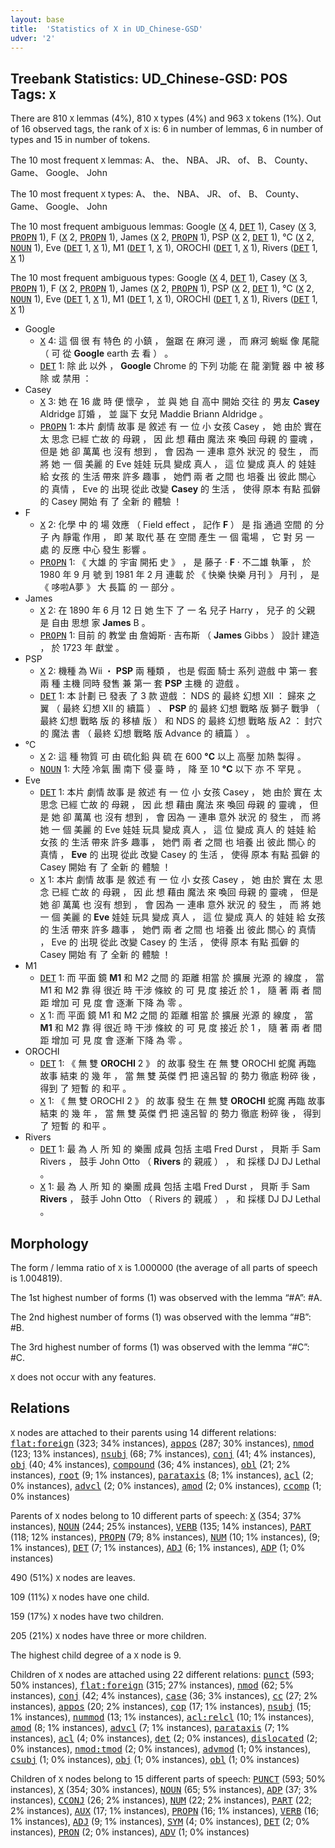 ```yaml
---
layout: base
title:  'Statistics of X in UD_Chinese-GSD'
udver: '2'
---
```


## Treebank Statistics: UD_Chinese-GSD: POS Tags: `X`

There are 810 `X` lemmas (4%), 810 `X` types (4%) and 963 `X` tokens (1%).
Out of 16 observed tags, the rank of `X` is: 6 in number of lemmas, 6 in number of types and 15 in number of tokens.

The 10 most frequent `X` lemmas: A、 the、 NBA、 JR、 of、 B、 County、 Game、 Google、 John

The 10 most frequent `X` types:  A、 the、 NBA、 JR、 of、 B、 County、 Game、 Google、 John

The 10 most frequent ambiguous lemmas: Google (<tt><a href="zh_gsd-pos-X.html">X</a></tt> 4, <tt><a href="zh_gsd-pos-DET.html">DET</a></tt> 1), Casey (<tt><a href="zh_gsd-pos-X.html">X</a></tt> 3, <tt><a href="zh_gsd-pos-PROPN.html">PROPN</a></tt> 1), F (<tt><a href="zh_gsd-pos-X.html">X</a></tt> 2, <tt><a href="zh_gsd-pos-PROPN.html">PROPN</a></tt> 1), James (<tt><a href="zh_gsd-pos-X.html">X</a></tt> 2, <tt><a href="zh_gsd-pos-PROPN.html">PROPN</a></tt> 1), PSP (<tt><a href="zh_gsd-pos-X.html">X</a></tt> 2, <tt><a href="zh_gsd-pos-DET.html">DET</a></tt> 1), °C (<tt><a href="zh_gsd-pos-X.html">X</a></tt> 2, <tt><a href="zh_gsd-pos-NOUN.html">NOUN</a></tt> 1), Eve (<tt><a href="zh_gsd-pos-DET.html">DET</a></tt> 1, <tt><a href="zh_gsd-pos-X.html">X</a></tt> 1), M1 (<tt><a href="zh_gsd-pos-DET.html">DET</a></tt> 1, <tt><a href="zh_gsd-pos-X.html">X</a></tt> 1), OROCHI (<tt><a href="zh_gsd-pos-DET.html">DET</a></tt> 1, <tt><a href="zh_gsd-pos-X.html">X</a></tt> 1), Rivers (<tt><a href="zh_gsd-pos-DET.html">DET</a></tt> 1, <tt><a href="zh_gsd-pos-X.html">X</a></tt> 1)

The 10 most frequent ambiguous types:  Google (<tt><a href="zh_gsd-pos-X.html">X</a></tt> 4, <tt><a href="zh_gsd-pos-DET.html">DET</a></tt> 1), Casey (<tt><a href="zh_gsd-pos-X.html">X</a></tt> 3, <tt><a href="zh_gsd-pos-PROPN.html">PROPN</a></tt> 1), F (<tt><a href="zh_gsd-pos-X.html">X</a></tt> 2, <tt><a href="zh_gsd-pos-PROPN.html">PROPN</a></tt> 1), James (<tt><a href="zh_gsd-pos-X.html">X</a></tt> 2, <tt><a href="zh_gsd-pos-PROPN.html">PROPN</a></tt> 1), PSP (<tt><a href="zh_gsd-pos-X.html">X</a></tt> 2, <tt><a href="zh_gsd-pos-DET.html">DET</a></tt> 1), °C (<tt><a href="zh_gsd-pos-X.html">X</a></tt> 2, <tt><a href="zh_gsd-pos-NOUN.html">NOUN</a></tt> 1), Eve (<tt><a href="zh_gsd-pos-DET.html">DET</a></tt> 1, <tt><a href="zh_gsd-pos-X.html">X</a></tt> 1), M1 (<tt><a href="zh_gsd-pos-DET.html">DET</a></tt> 1, <tt><a href="zh_gsd-pos-X.html">X</a></tt> 1), OROCHI (<tt><a href="zh_gsd-pos-DET.html">DET</a></tt> 1, <tt><a href="zh_gsd-pos-X.html">X</a></tt> 1), Rivers (<tt><a href="zh_gsd-pos-DET.html">DET</a></tt> 1, <tt><a href="zh_gsd-pos-X.html">X</a></tt> 1)


* Google
  * <tt><a href="zh_gsd-pos-X.html">X</a></tt> 4: 這 個 很 有 特色 的 小鎮 ， 盤踞 在 麻河 邊 ， 而 麻河 蜿蜒 像 尾龍 （ 可 從 <b>Google</b> earth 去 看 ） 。
  * <tt><a href="zh_gsd-pos-DET.html">DET</a></tt> 1: 除 此 以外 ， <b>Google</b> Chrome 的 下列 功能 在 龍 瀏覽 器 中 被 移除 或 禁用 ：
* Casey
  * <tt><a href="zh_gsd-pos-X.html">X</a></tt> 3: 她 在 16 歲 時 便 懷孕 ， 並 與 她 自 高中 開始 交往 的 男友 <b>Casey</b> Aldridge 訂婚 ， 並 誕下 女兒 Maddie Briann Aldridge 。
  * <tt><a href="zh_gsd-pos-PROPN.html">PROPN</a></tt> 1: 本片 劇情 故事 是 敘述 有 一 位 小 女孩 Casey ， 她 由於 實在 太 思念 已經 亡故 的 母親 ， 因 此 想 藉由 魔法 來 喚回 母親 的 靈魂 ， 但是 她 卻 萬萬 也 沒有 想到 ， 會 因為 一 連串 意外 狀況 的 發生 ， 而 將 她 一 個 美麗 的 Eve 娃娃 玩具 變成 真人 ， 這 位 變成 真人 的 娃娃 給 女孩 的 生活 帶來 許多 趣事 ， 她們 兩 者 之間 也 培養 出 彼此 關心 的 真情 ， Eve 的 出現 從此 改變 <b>Casey</b> 的 生活 ， 使得 原本 有點 孤僻 的 Casey 開始 有 了 全新 的 體驗 ！
* F
  * <tt><a href="zh_gsd-pos-X.html">X</a></tt> 2: 化學 中 的 場 效應 （ Field effect ， 記作 <b>F</b> ） 是 指 通過 空間 的 分子 內 靜電 作用 ， 即 某 取代 基 在 空間 產生 一 個 電場 ， 它 對 另 一 處 的 反應 中心 發生 影響 。
  * <tt><a href="zh_gsd-pos-PROPN.html">PROPN</a></tt> 1: 《 大雄 的 宇宙 開拓 史 》 ， 是 藤子 · <b>F</b> · 不二雄 執筆 ， 於 1980 年 9 月 號 到 1981 年 2 月 連載 於 《 快樂 快樂 月刊 》 月刊 ， 是 《 哆啦A夢 》 大 長篇 的 一 部分 。
* James
  * <tt><a href="zh_gsd-pos-X.html">X</a></tt> 2: 在 1890 年 6 月 12 日 她 生下 了 一 名 兒子 Harry ， 兒子 的 父親 是 自由 思想 家 <b>James</b> B 。
  * <tt><a href="zh_gsd-pos-PROPN.html">PROPN</a></tt> 1: 目前 的 教堂 由 詹姆斯 · 吉布斯 （ <b>James</b> Gibbs ） 設計 建造 ， 於 1723 年 獻堂 。
* PSP
  * <tt><a href="zh_gsd-pos-X.html">X</a></tt> 2: 機種 為 Wii ・ <b>PSP</b> 兩 種類 ， 也是 假面 騎士 系列 遊戲 中 第一 套 兩 種 主機 同時 發售 兼 第一 套 <b>PSP</b> 主機 的 遊戲 。
  * <tt><a href="zh_gsd-pos-DET.html">DET</a></tt> 1: 本 計劃 已 發表 了 3 款 遊戲 ： NDS 的 最終 幻想 XII ： 歸來 之 翼 （ 最終 幻想 XII 的 續篇 ） 、 <b>PSP</b> 的 最終 幻想 戰略 版 獅子 戰爭 （ 最終 幻想 戰略 版 的 移植 版 ） 和 NDS 的 最終 幻想 戰略 版 A2 ： 封穴 的 魔法 書 （ 最終 幻想 戰略 版 Advance 的 續篇 ） 。
* °C
  * <tt><a href="zh_gsd-pos-X.html">X</a></tt> 2: 這 種 物質 可 由 硫化鉛 與 硫 在 600 <b>°C</b> 以上 高壓 加熱 製得 。
  * <tt><a href="zh_gsd-pos-NOUN.html">NOUN</a></tt> 1: 大陸 冷氣 團 南下 侵 臺 時 ， 降 至 10 <b>°C</b> 以下 亦 不 罕見 。
* Eve
  * <tt><a href="zh_gsd-pos-DET.html">DET</a></tt> 1: 本片 劇情 故事 是 敘述 有 一 位 小 女孩 Casey ， 她 由於 實在 太 思念 已經 亡故 的 母親 ， 因 此 想 藉由 魔法 來 喚回 母親 的 靈魂 ， 但是 她 卻 萬萬 也 沒有 想到 ， 會 因為 一 連串 意外 狀況 的 發生 ， 而 將 她 一 個 美麗 的 Eve 娃娃 玩具 變成 真人 ， 這 位 變成 真人 的 娃娃 給 女孩 的 生活 帶來 許多 趣事 ， 她們 兩 者 之間 也 培養 出 彼此 關心 的 真情 ， <b>Eve</b> 的 出現 從此 改變 Casey 的 生活 ， 使得 原本 有點 孤僻 的 Casey 開始 有 了 全新 的 體驗 ！
  * <tt><a href="zh_gsd-pos-X.html">X</a></tt> 1: 本片 劇情 故事 是 敘述 有 一 位 小 女孩 Casey ， 她 由於 實在 太 思念 已經 亡故 的 母親 ， 因 此 想 藉由 魔法 來 喚回 母親 的 靈魂 ， 但是 她 卻 萬萬 也 沒有 想到 ， 會 因為 一 連串 意外 狀況 的 發生 ， 而 將 她 一 個 美麗 的 <b>Eve</b> 娃娃 玩具 變成 真人 ， 這 位 變成 真人 的 娃娃 給 女孩 的 生活 帶來 許多 趣事 ， 她們 兩 者 之間 也 培養 出 彼此 關心 的 真情 ， Eve 的 出現 從此 改變 Casey 的 生活 ， 使得 原本 有點 孤僻 的 Casey 開始 有 了 全新 的 體驗 ！
* M1
  * <tt><a href="zh_gsd-pos-DET.html">DET</a></tt> 1: 而 平面 鏡 <b>M1</b> 和 M2 之間 的 距離 相當 於 擴展 光源 的 線度 ， 當 M1 和 M2 靠 得 很近 時 干涉 條紋 的 可 見 度 接近 於 1 ， 隨 著 兩 者 間距 增加 可 見 度 會 逐漸 下降 為 零 。
  * <tt><a href="zh_gsd-pos-X.html">X</a></tt> 1: 而 平面 鏡 M1 和 M2 之間 的 距離 相當 於 擴展 光源 的 線度 ， 當 <b>M1</b> 和 M2 靠 得 很近 時 干涉 條紋 的 可 見 度 接近 於 1 ， 隨 著 兩 者 間距 增加 可 見 度 會 逐漸 下降 為 零 。
* OROCHI
  * <tt><a href="zh_gsd-pos-DET.html">DET</a></tt> 1: 《 無 雙 <b>OROCHI</b> 2 》 的 故事 發生 在 無 雙 OROCHI 蛇魔 再臨 故事 結束 的 幾 年 ， 當 無 雙 英傑 們 把 遠呂智 的 勢力 徹底 粉碎 後 ， 得到 了 短暫 的 和平 。
  * <tt><a href="zh_gsd-pos-X.html">X</a></tt> 1: 《 無 雙 OROCHI 2 》 的 故事 發生 在 無 雙 <b>OROCHI</b> 蛇魔 再臨 故事 結束 的 幾 年 ， 當 無 雙 英傑 們 把 遠呂智 的 勢力 徹底 粉碎 後 ， 得到 了 短暫 的 和平 。
* Rivers
  * <tt><a href="zh_gsd-pos-DET.html">DET</a></tt> 1: 最 為 人 所 知 的 樂團 成員 包括 主唱 Fred Durst ， 貝斯 手 Sam Rivers ， 鼓手 John Otto （ <b>Rivers</b> 的 親戚 ） ， 和 採樣 DJ DJ Lethal 。
  * <tt><a href="zh_gsd-pos-X.html">X</a></tt> 1: 最 為 人 所 知 的 樂團 成員 包括 主唱 Fred Durst ， 貝斯 手 Sam <b>Rivers</b> ， 鼓手 John Otto （ Rivers 的 親戚 ） ， 和 採樣 DJ DJ Lethal 。

## Morphology

The form / lemma ratio of `X` is 1.000000 (the average of all parts of speech is 1.004819).

The 1st highest number of forms (1) was observed with the lemma “#A”: #A.

The 2nd highest number of forms (1) was observed with the lemma “#B”: #B.

The 3rd highest number of forms (1) was observed with the lemma “#C”: #C.

`X` does not occur with any features.


## Relations

`X` nodes are attached to their parents using 14 different relations: <tt><a href="zh_gsd-dep-flat-foreign.html">flat:foreign</a></tt> (323; 34% instances), <tt><a href="zh_gsd-dep-appos.html">appos</a></tt> (287; 30% instances), <tt><a href="zh_gsd-dep-nmod.html">nmod</a></tt> (123; 13% instances), <tt><a href="zh_gsd-dep-nsubj.html">nsubj</a></tt> (68; 7% instances), <tt><a href="zh_gsd-dep-conj.html">conj</a></tt> (41; 4% instances), <tt><a href="zh_gsd-dep-obj.html">obj</a></tt> (40; 4% instances), <tt><a href="zh_gsd-dep-compound.html">compound</a></tt> (36; 4% instances), <tt><a href="zh_gsd-dep-obl.html">obl</a></tt> (21; 2% instances), <tt><a href="zh_gsd-dep-root.html">root</a></tt> (9; 1% instances), <tt><a href="zh_gsd-dep-parataxis.html">parataxis</a></tt> (8; 1% instances), <tt><a href="zh_gsd-dep-acl.html">acl</a></tt> (2; 0% instances), <tt><a href="zh_gsd-dep-advcl.html">advcl</a></tt> (2; 0% instances), <tt><a href="zh_gsd-dep-amod.html">amod</a></tt> (2; 0% instances), <tt><a href="zh_gsd-dep-ccomp.html">ccomp</a></tt> (1; 0% instances)

Parents of `X` nodes belong to 10 different parts of speech: <tt><a href="zh_gsd-pos-X.html">X</a></tt> (354; 37% instances), <tt><a href="zh_gsd-pos-NOUN.html">NOUN</a></tt> (244; 25% instances), <tt><a href="zh_gsd-pos-VERB.html">VERB</a></tt> (135; 14% instances), <tt><a href="zh_gsd-pos-PART.html">PART</a></tt> (118; 12% instances), <tt><a href="zh_gsd-pos-PROPN.html">PROPN</a></tt> (79; 8% instances), <tt><a href="zh_gsd-pos-NUM.html">NUM</a></tt> (10; 1% instances),  (9; 1% instances), <tt><a href="zh_gsd-pos-DET.html">DET</a></tt> (7; 1% instances), <tt><a href="zh_gsd-pos-ADJ.html">ADJ</a></tt> (6; 1% instances), <tt><a href="zh_gsd-pos-ADP.html">ADP</a></tt> (1; 0% instances)

490 (51%) `X` nodes are leaves.

109 (11%) `X` nodes have one child.

159 (17%) `X` nodes have two children.

205 (21%) `X` nodes have three or more children.

The highest child degree of a `X` node is 9.

Children of `X` nodes are attached using 22 different relations: <tt><a href="zh_gsd-dep-punct.html">punct</a></tt> (593; 50% instances), <tt><a href="zh_gsd-dep-flat-foreign.html">flat:foreign</a></tt> (315; 27% instances), <tt><a href="zh_gsd-dep-nmod.html">nmod</a></tt> (62; 5% instances), <tt><a href="zh_gsd-dep-conj.html">conj</a></tt> (42; 4% instances), <tt><a href="zh_gsd-dep-case.html">case</a></tt> (36; 3% instances), <tt><a href="zh_gsd-dep-cc.html">cc</a></tt> (27; 2% instances), <tt><a href="zh_gsd-dep-appos.html">appos</a></tt> (20; 2% instances), <tt><a href="zh_gsd-dep-cop.html">cop</a></tt> (17; 1% instances), <tt><a href="zh_gsd-dep-nsubj.html">nsubj</a></tt> (15; 1% instances), <tt><a href="zh_gsd-dep-nummod.html">nummod</a></tt> (13; 1% instances), <tt><a href="zh_gsd-dep-acl-relcl.html">acl:relcl</a></tt> (10; 1% instances), <tt><a href="zh_gsd-dep-amod.html">amod</a></tt> (8; 1% instances), <tt><a href="zh_gsd-dep-advcl.html">advcl</a></tt> (7; 1% instances), <tt><a href="zh_gsd-dep-parataxis.html">parataxis</a></tt> (7; 1% instances), <tt><a href="zh_gsd-dep-acl.html">acl</a></tt> (4; 0% instances), <tt><a href="zh_gsd-dep-det.html">det</a></tt> (2; 0% instances), <tt><a href="zh_gsd-dep-dislocated.html">dislocated</a></tt> (2; 0% instances), <tt><a href="zh_gsd-dep-nmod-tmod.html">nmod:tmod</a></tt> (2; 0% instances), <tt><a href="zh_gsd-dep-advmod.html">advmod</a></tt> (1; 0% instances), <tt><a href="zh_gsd-dep-csubj.html">csubj</a></tt> (1; 0% instances), <tt><a href="zh_gsd-dep-obj.html">obj</a></tt> (1; 0% instances), <tt><a href="zh_gsd-dep-obl.html">obl</a></tt> (1; 0% instances)

Children of `X` nodes belong to 15 different parts of speech: <tt><a href="zh_gsd-pos-PUNCT.html">PUNCT</a></tt> (593; 50% instances), <tt><a href="zh_gsd-pos-X.html">X</a></tt> (354; 30% instances), <tt><a href="zh_gsd-pos-NOUN.html">NOUN</a></tt> (65; 5% instances), <tt><a href="zh_gsd-pos-ADP.html">ADP</a></tt> (37; 3% instances), <tt><a href="zh_gsd-pos-CCONJ.html">CCONJ</a></tt> (26; 2% instances), <tt><a href="zh_gsd-pos-NUM.html">NUM</a></tt> (22; 2% instances), <tt><a href="zh_gsd-pos-PART.html">PART</a></tt> (22; 2% instances), <tt><a href="zh_gsd-pos-AUX.html">AUX</a></tt> (17; 1% instances), <tt><a href="zh_gsd-pos-PROPN.html">PROPN</a></tt> (16; 1% instances), <tt><a href="zh_gsd-pos-VERB.html">VERB</a></tt> (16; 1% instances), <tt><a href="zh_gsd-pos-ADJ.html">ADJ</a></tt> (9; 1% instances), <tt><a href="zh_gsd-pos-SYM.html">SYM</a></tt> (4; 0% instances), <tt><a href="zh_gsd-pos-DET.html">DET</a></tt> (2; 0% instances), <tt><a href="zh_gsd-pos-PRON.html">PRON</a></tt> (2; 0% instances), <tt><a href="zh_gsd-pos-ADV.html">ADV</a></tt> (1; 0% instances)

